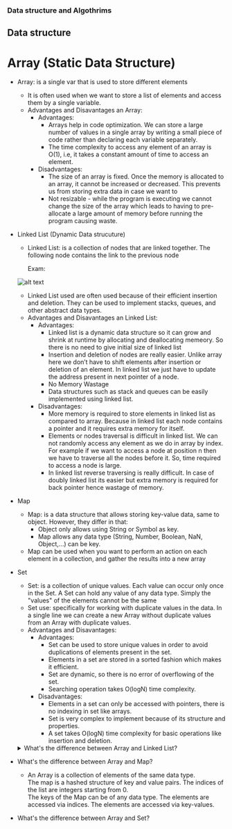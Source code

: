 ### Data structure and Algothrims

## Data structure 

# Array (Static Data Structure)

- Array: is a single var that is used to store different elements
    - It is often used when we want to store a list of elements and access them by a single variable.
    - Advantages and Disavantages an Array:
        - Advantages: 
            - Arrays help in code optimization. We can store a large number of values in a single array by writing a small piece of code rather than declaring each variable separately.
            - The time complexity to access any element of an array is O(1), i.e, it takes a constant amount of time to access an element.
        - Disadvantages:
            - The size of an array is fixed. Once the memory is allocated to an array, it cannot be increased or decreased. This prevents us from storing extra data in case we want to
            - Not resizable - while the program is executing we cannot change the size of the array which leads to having to pre-allocate a large amount of memory before running the program causing waste.

- Linked List (Dynamic Data strucuture)
    - Linked List: is a collection of nodes that are linked together. The following node contains the link to the previous node

        Exam:
    
     ![alt text](https://media.geeksforgeeks.org/wp-content/cdn-uploads/gq/2013/03/Linkedlist.png)
    
    - Linked List used are often used because of their efficient insertion and deletion. They can be used to implement stacks, queues, and other abstract data types.
    - Advantages and Disavantages an Linked List:
        - Advantages:
            - Linked list is a dynamic data structure so it can grow and shrink at runtime by allocating and deallocating memeory. So there is no need to give initial size of linked list
            - Insertion and deletion of nodes are really easier. Unlike array here we don’t have to shift elements after insertion or deletion of an element. In linked list we just have to update the address present in next pointer of a node.
            - No Memory Wastage
            - Data structures such as stack and queues can be easily implemented using linked list.
        - Disadvantages:
            - More memory is required to store elements in linked list as compared to array. Because in linked list each node contains a pointer and it requires extra memory for itself.
            - Elements or nodes traversal is difficult in linked list. We can not randomly access any element as we do in array by index. For example if we want to access a node at position n then we have to traverse all the nodes before it. So, time required to access a node is large.
            - In linked list reverse traversing is really difficult. In case of doubly linked list its easier but extra memory is required for back pointer hence wastage of memory.

- Map
    - Map: is a data structure that allows storing key-value data, same to object. However, they differ in that:
        - Object only allows using String or Symbol as key.
        - Map allows any data type (String, Number, Boolean, NaN, Object,...) can be key.
    - Map can be used when you want to perform an action on each element in a collection, and gather the results into a new array

- Set 
    - Set: is a collection of unique values. Each value can occur only once in the Set. A Set can hold any value of any data type. Simply the "values" of the elements cannot be the same
    - Set use: specifically for working with duplicate values in the data. In a single line we can create a new Array without duplicate values from an Array with duplicate values.
    - Advantages and Disavantages:
        - Advantages: 
            - Set can be used to store unique values in order to avoid duplications of elements present in the set.
            - Elements in a set are stored in a sorted fashion which makes it efficient.
            - Set are dynamic, so there is no error of overflowing of the set.
            - Searching operation takes O(logN) time complexity.
        - Disadvantages:
            - Elements in a set can only be accessed with pointers, there is no indexing in set like arrays.
            - Set is very complex to implement because of its structure and properties.
            - A set takes O(logN) time complexity for basic operations like insertion and deletion.

    <details>
    <summary>What's the difference between Array and Linked List?</summary>

    | Array | Linked List |
    |-----:|-----------|
    |     An array is a collection of elements of a similar data type. | A linked list is a collection of objects known as a node where node consists of two parts, i.e., data and address.|
    |     Array elements store in a contiguous memory location. | Linked list elements can be stored anywhere in the memory or randomly stored.   |
  
    
    </details>

- What's the difference between Array and Map?
    - An Array is a collection of elements of the same data type.	
    The map is a hashed structure of key and value pairs.
The indices of the list are integers starting from 0.	
The keys of the Map can be of any data type.
The elements are accessed via indices.
	The elements are accessed via key-values.

- What's the difference between Array and Set?